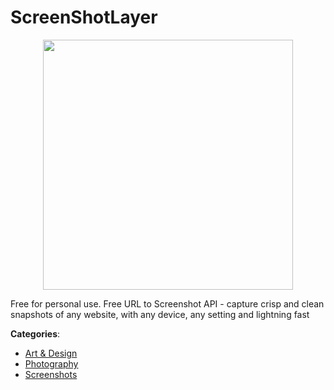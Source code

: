 # ScreenShotLayer
<p align="center">
    <img width="400" src="https://raw.githubusercontent.com/apis-list/apis-list/apis/screenshotlayer/logo_256x256.png" />
</p>

Free for personal use. Free URL to Screenshot API - capture crisp and clean snapshots of any website, with any device, any setting and lightning fast



**Categories**:
- [Art & Design](https://github.com/apis-list/apis-list#art-and-design)
- [Photography](https://github.com/apis-list/apis-list#photography)
- [Screenshots](https://github.com/apis-list/apis-list#screenshots)






